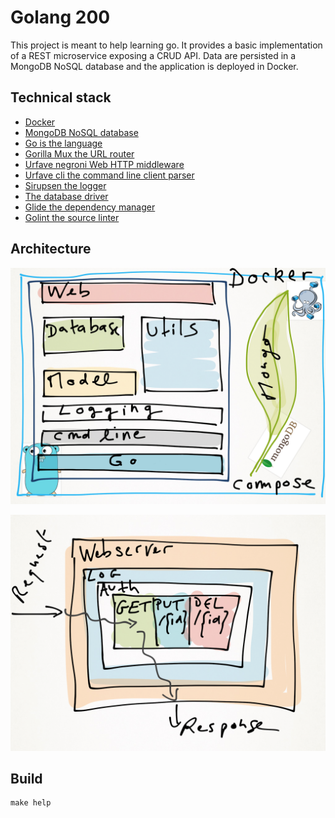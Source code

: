 # Golang 200

This project is meant to help learning go. It provides a basic implementation of a REST microservice exposing a CRUD API.
Data are persisted in a MongoDB NoSQL database and the application is deployed in Docker.

## Technical stack

* [Docker](https://www.docker.com)
* [MongoDB NoSQL database](https://www.mongodb.com)
* [Go is the language](https://golang.org)
* [Gorilla Mux the URL router](https://github.com/gorilla/mux)
* [Urfave negroni Web HTTP middleware](https://github.com/urfave/negroni)
* [Urfave cli the command line client parser](https://gopkg.in/urfave/cli.v1)
* [Sirupsen the logger](https://github.com/sirupsen/logrus)
* [The database driver](https://gopkg.in/mgo.v2)
* [Glide the dependency manager](https://github.com/Masterminds/glide)
* [Golint the source linter](https://github.com/golang/lint)

## Architecture

![main architecture](doc/img/main_architecture.png "Main architecture")

![web architecture](doc/img/web_architecture.png "Web architecture")

## Build

```shell
make help
```
